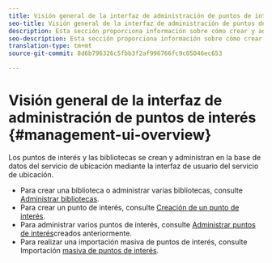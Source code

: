 ```yaml
---
title: Visión general de la interfaz de administración de puntos de interés
seo-title: Visión general de la interfaz de administración de puntos de interés
description: Esta sección proporciona información sobre cómo crear y administrar bibliotecas y puntos de interés mediante la interfaz de usuario del servicio de ubicación.
seo-description: Esta sección proporciona información sobre cómo crear y administrar bibliotecas y puntos de interés mediante la interfaz de usuario del servicio de ubicación.
translation-type: tm+mt
source-git-commit: 8d6b796326c5fbb3f2af996766fc9c05046ec653

---
```



# Visión general de la interfaz de administración de puntos de interés {#management-ui-overview}

Los puntos de interés y las bibliotecas se crean y administran en la base de datos del servicio de ubicación mediante la interfaz de usuario del servicio de ubicación.

* Para crear una biblioteca o administrar varias bibliotecas, consulte [Administrar bibliotecas](/help/poi-mgmt-ui/manage-libraries-in-the-places-ui.md).
* Para crear un punto de interés, consulte [Creación de un punto de interés](/help/poi-mgmt-ui/create-a-poi-ui.md).
* Para administrar varios puntos de interés, consulte [Administrar puntos de interés](/help/poi-mgmt-ui/managing-pois-in-the-places-ui.md)creados anteriormente.
* Para realizar una importación masiva de puntos de interés, consulte Importación [masiva de puntos de interés](/help/poi-mgmt-ui/bulk-upload-pois.md).